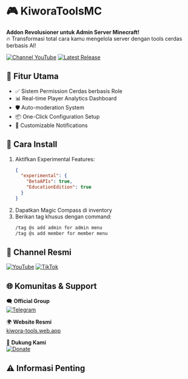 # 🎮 KiworaToolsMC
**Addon Revolusioner untuk Admin Server Minecraft!**  
🔥 Transformasi total cara kamu mengelola server dengan tools cerdas berbasis AI!

[![Channel YouTube](https://img.shields.io/badge/Channel_YouTube-FF0000?style=for-the-badge&logo=youtube&logoColor=white)](link_youtube)
[![Latest Release](https://img.shields.io/badge/Download-Addon-important?style=for-the-badge)](https://kiworastudio.my.id/pages/addons)


## 🌟 Fitur Utama
- ✅ Sistem Permission Cerdas berbasis Role
- 📊 Real-time Player Analytics Dashboard
- 🛡️ Auto-moderation System
- 📦 One-Click Configuration Setup
- 🔔 Customizable Notifications

## 🚀 Cara Install
1. Aktifkan Experimental Features:
   ```json
   {
     "experimental": {
       "BetaAPIs": true,
       "EducationEdition": true
     }
   }
   ```
2. Dapatkan Magic Compass di inventory
3. Berikan tag khusus dengan command:
   ```bash
   /tag @s add admin for admin menu
   /tag @s add member for member menu
   ```

## 🎥 Channel Resmi
[![YouTube](https://img.shields.io/badge/YouTube-FF0000?style=for-the-badge&logo=youtube&logoColor=white)](https://youtube.com/@KiworaID)
[![TikTok](https://img.shields.io/badge/TikTok-000000?style=for-the-badge&logo=tiktok&logoColor=white)](https://tiktok.com/@kiworaid)

## 🌐 Komunitas & Support
🗨️ **Official Group**  
[![Telegram](https://img.shields.io/badge/Telegram_Group-26A5E4?style=flat&logo=telegram&logoColor=white)](https://t.me/kiwo_comunity)

🌍 **Website Resmi**  
[kiwora-tools.web.app](https://kiworastudio.my.id/)

💖 **Dukung Kami**  
[![Donate](https://img.shields.io/badge/Sociabuzz-FF813F?style=flat&logo=ko-fi&logoColor=white)](https://sociabuzz.com/kiwora/tribe)

## ⚠️ Informasi Penting